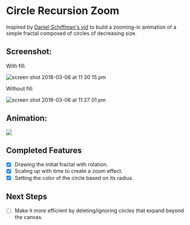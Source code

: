# Circle Recursion Zoom
Inspired by [Daniel Schiffman's vid](https://www.youtube.com/watch?v=jPsZwrV9ld0) to build a zooming-in animation of a simple fractal composed of circles of decreasing size.

## Screenshot:
With fill:

![screen shot 2018-03-06 at 11 30 15 pm](https://user-images.githubusercontent.com/29472568/37075220-6a6e817c-2196-11e8-8ac8-3952f7ba2f4d.png)

Without fill:

![screen shot 2018-03-06 at 11 27 01 pm](https://user-images.githubusercontent.com/29472568/37075137-f7202478-2195-11e8-8a44-dc7cc1dfbf47.png)

## Animation:
![](https://media.giphy.com/media/4bibVjZ2LBbnGWvLoO/giphy.gif)


## Completed Features
- [x] Drawing the initial fractal with rotation.
- [x] Scaling up with time to create a zoom effect.
- [x] Setting the color of the circle based on its radius.

## Next Steps
- [ ] Make it more efficient by deleting/ignoring circles that expand beyond the canvas.
